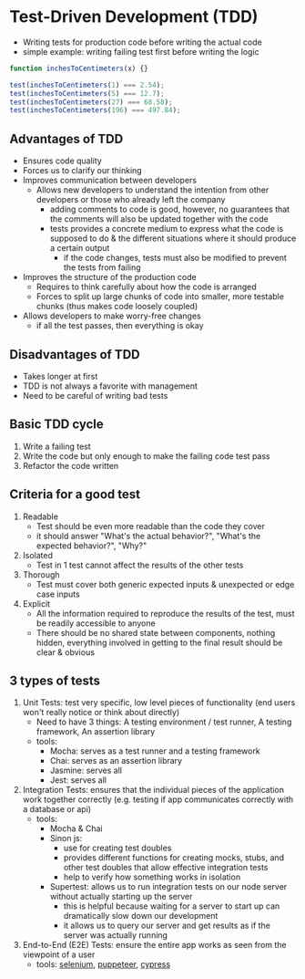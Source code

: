# Test-Driven Development (TDD)
- Writing tests for production code before writing the actual code
- simple example: writing failing test first before writing the logic
```javascript
function inchesToCentimeters(x) {}

test(inchesToCentimeters(1) === 2.54);
test(inchesToCentimeters(5) === 12.7);
test(inchesToCentimeters(27) === 68.58);
test(inchesToCentimeters(196) === 497.84);
```
## Advantages of TDD
- Ensures code quality
- Forces us to clarify our thinking
- Improves communication between developers
  - Allows new developers to understand the intention from other developers or those who already left the company
    - adding comments to code is good, however, no guarantees that the comments will also be updated together with the code
    - tests provides a concrete medium to express what the code is supposed to do & the different situations where it should produce a certain output
      - if the code changes, tests must also be modified to prevent the tests from failing
- Improves the structure of the production code
  - Requires to think carefully about how the code is arranged
  - Forces to split up large chunks of code into smaller, more testable chunks (thus makes code loosely coupled)
- Allows developers to make worry-free changes
  - if all the test passes, then everything is okay
## Disadvantages of TDD
- Takes longer at first
- TDD is not always a favorite with management
- Need to be careful of writing bad tests
## Basic TDD cycle
1. Write a failing test
2. Write the code but only enough to make the failing code test pass
3. Refactor the code written
## Criteria for a good test
1. Readable
    - Test should be even more readable than the code they cover
    - it should answer "What's the actual behavior?", "What's the expected behavior?", "Why?"
2. Isolated
    - Test in 1 test cannot affect the results of the other tests
3. Thorough
    - Test must cover both generic expected inputs & unexpected or edge case inputs
4. Explicit
    - All the information required to reproduce the results of the test, must be readily accessible to anyone
    - There should be no shared state between components, nothing hidden, everything involved in getting to the final result should be clear & obvious
## 3 types of tests
1. Unit Tests: test very specific, low level pieces of functionality (end users won't really notice or think about directly)
    - Need to have 3 things: A testing environment / test runner, A testing framework, An assertion library
    - tools:
      - Mocha: serves as a test runner and a testing framework
      - Chai: serves as an assertion library
      - Jasmine: serves all
      - Jest: serves all
2. Integration Tests: ensures that the individual pieces of the application work together correctly (e.g. testing if app communicates correctly with a database or api)
    - tools:
      - Mocha & Chai
      - Sinon js:
        - use for creating test doubles
        - provides different functions for creating mocks, stubs, and other test doubles that allow effective integration tests
        - help to verify how something works in isolation
      - Supertest: allows us to run integration tests on our node server without actually starting up the server
        - this is helpful because waiting for a server to start up can dramatically slow down our development
        - it allows us to query our server and get results as if the server was actually running
3. End-to-End (E2E) Tests: ensure the entire app works as seen from the viewpoint of a user
    - tools: [selenium](https://www.selenium.dev/documentation/en/), [puppeteer](https://github.com/puppeteer/puppeteer), [cypress](https://www.cypress.io/)
    
